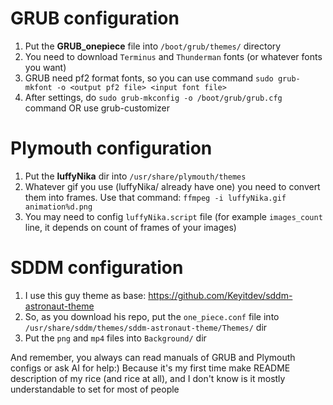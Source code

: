 # GRUB configuration
1) Put the **GRUB_onepiece** file into `/boot/grub/themes/` directory
2) You need to download `Terminus` and `Thunderman` fonts (or whatever fonts you want)
3) GRUB need pf2 format fonts, so you can use command `sudo grub-mkfont -o <output pf2 file> <input font file>`
4) After settings, do `sudo grub-mkconfig -o /boot/grub/grub.cfg` command OR use grub-customizer
# Plymouth configuration
1) Put the **luffyNika** dir into `/usr/share/plymouth/themes`
2) Whatever gif you use (luffyNika/ already have one) you need to convert them into frames. Use that command: `ffmpeg -i luffyNika.gif animation%d.png`
3) You may need to config `luffyNika.script` file (for example `images_count` line, it depends on count of frames of your images)
# SDDM configuration
1) I use this guy theme as base: https://github.com/Keyitdev/sddm-astronaut-theme
2) So, as you download his repo, put the `one_piece.conf` file into `/usr/share/sddm/themes/sddm-astronaut-theme/Themes/` dir
3) Put the `png` and `mp4` files into `Background/` dir

And remember, you always can read manuals of GRUB and Plymouth configs or ask AI for help:) Because it's my first time make README description of my rice (and rice at all), and I don't know is it mostly understandable to set for most of people
